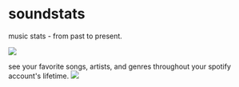 # soundstats

music stats - from past to present.

![](https://im4.ezgif.com/tmp/ezgif-4-14e7ddcee9.gif)


see your favorite songs, artists, and genres throughout your spotify account's lifetime.
![](https://im4.ezgif.com/tmp/ezgif-4-acabd88b3c.gif)
